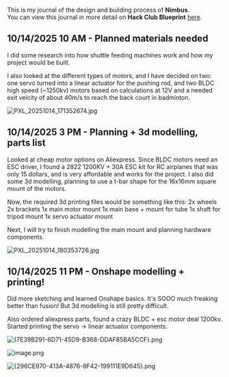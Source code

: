 <!--
  ===================    !!READ THIS NOTICE!!   ====================
  DO NOT edit this file manually. Your changes WILL BE OVERWRITTEN!
  This journal is auto generated and updated by Hack Club Blueprint.
  To edit this file, please edit your journal entries on Blueprint.
  ==================================================================
-->

This is my journal of the design and building process of **Nimbus**.  
You can view this journal in more detail on **Hack Club Blueprint** [here](https://blueprint.hackclub.com/projects/503).


## 10/14/2025 10 AM - Planned materials needed  

I did some research into how shuttle feeding machines work and how my project would be built. 

I also looked at the different types of motors, and I have decided on two: one servo turned into a linear actuator for the pushing rod, and two BLDC high speed (~1250kv) motors based on calculations at 12V and a needed exit velcity of about 40m/s to reach the back court in badminton.

![PXL_20251014_171352674.jpg](https://blueprint.hackclub.com/user-attachments/blobs/proxy/eyJfcmFpbHMiOnsiZGF0YSI6MjIyMCwicHVyIjoiYmxvYl9pZCJ9fQ==--0e6cc05bcf8ac5a765a62e1f6b4e5b70a0d7d361/PXL_20251014_171352674.jpg)
  

## 10/14/2025 3 PM - Planning + 3d modelling, parts list  

Looked at cheap motor options on Aliexpress. Since BLDC motors need an ESC driver, I found a 2822 1200KV + 30A ESC kit for RC airplanes that was only 15 dollars, and is very affordable and works for the project. I also did some 3d modelling, planning to use a t-bar shape for the 16x16mm square mount of the motors. 

Now, the required 3d printing files would be something like this:
2x wheels
2x brackets
1x main motor mount
1x main base + mount for tube
1x shaft for tripod mount
1x servo actuator mount

Next, I will try to finish modelling the main mount and planning hardware components.

![PXL_20251014_180353726.jpg](https://blueprint.hackclub.com/user-attachments/blobs/proxy/eyJfcmFpbHMiOnsiZGF0YSI6MjIyNCwicHVyIjoiYmxvYl9pZCJ9fQ==--af05a18b7829ff603fcb7013e5d37868b2063e2d/PXL_20251014_180353726.jpg)
  

## 10/14/2025 11 PM - Onshape modelling + printing!  

Did more sketching and learned Onshape basics. It's SOOO much freaking better than fusion! But 3d modelling is still pretty difficult.

Also ordered aliexpress parts, found a crazy BLDC + esc motor deal 1200kv. Started printing the servo -> linear actuator components.

![{7E39B291-6D71-45D9-B368-DDAF85BA5CCF}.png](https://blueprint.hackclub.com/user-attachments/blobs/proxy/eyJfcmFpbHMiOnsiZGF0YSI6MjI5NSwicHVyIjoiYmxvYl9pZCJ9fQ==--225492aa1c2e6a23a5753a6dfe05e5f677c90fe4/%7B7E39B291-6D71-45D9-B368-DDAF85BA5CCF%7D.png)

![image.png](https://blueprint.hackclub.com/user-attachments/blobs/proxy/eyJfcmFpbHMiOnsiZGF0YSI6MjI5NCwicHVyIjoiYmxvYl9pZCJ9fQ==--46f170f29c21fa29035a5697c2e66d5e9d74b66a/image.png)


![{296CE970-413A-4876-8F42-199111E9D645}.png](https://blueprint.hackclub.com/user-attachments/blobs/proxy/eyJfcmFpbHMiOnsiZGF0YSI6MjI5MywicHVyIjoiYmxvYl9pZCJ9fQ==--e5c6f1e31cbd6eff85a8cc5867502a66d3d5a352/%7B296CE970-413A-4876-8F42-199111E9D645%7D.png)
  

